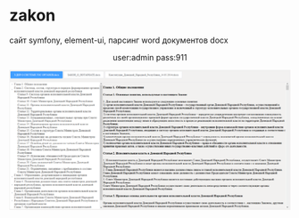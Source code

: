 # zakon
 сайт symfony, element-ui, парсинг word документов docx

<p align="center">user:admin pass:911</p>
<p align="center"><img src="https://github.com/max7ka/zakon/blob/main/image-1.PNG"></p>
